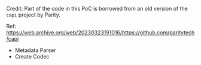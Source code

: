 Credit: Part of the code in this PoC is borrowed from an old version of the `capi` project by Parity.

Ref: https://web.archive.org/web/20230323191016/https://github.com/paritytech/capi

- Metadata Parser
- Create Codec
